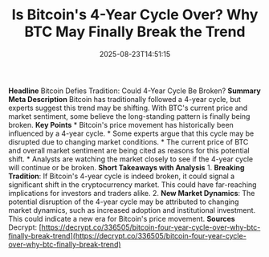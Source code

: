 ﻿---
title: "Is Bitcoin's 4-Year Cycle Over? Why BTC May Finally Break the Trend"
date: "2025-08-23T14:51:15"
category: "Markets"
summary: ""
slug: "is bitcoins 4year cycle over why btc may finally break the t"
source_urls:
  - "https://decrypt.co/336505/bitcoin-four-year-cycle-over-why-btc-finally-break-trend"
seo:
  title: "Is Bitcoin's 4-Year Cycle Over? Why BTC May Finally Break the Trend | Hash n Hedge"
  description: ""
  keywords: ["news", "markets", "brief"]
---
**Headline** Bitcoin Defies Tradition: Could 4-Year Cycle Be Broken?  **Summary Meta Description** Bitcoin has traditionally followed a 4-year cycle, but experts suggest this trend may be shifting. With BTC's current price and market sentiment, some believe the long-standing pattern is finally being broken.  **Key Points**  * Bitcoin's price movement has historically been influenced by a 4-year cycle. * Some experts argue that this cycle may be disrupted due to changing market conditions. * The current price of BTC and overall market sentiment are being cited as reasons for this potential shift. * Analysts are watching the market closely to see if the 4-year cycle will continue or be broken.  **Short Takeaways with Analysis**  1. **Breaking Tradition**: If Bitcoin's 4-year cycle is indeed broken, it could signal a significant shift in the cryptocurrency market. This could have far-reaching implications for investors and traders alike. 2. **New Market Dynamics**: The potential disruption of the 4-year cycle may be attributed to changing market dynamics, such as increased adoption and institutional investment. This could indicate a new era for Bitcoin's price movement.  **Sources** Decrypt: [https://decrypt.co/336505/bitcoin-four-year-cycle-over-why-btc-finally-break-trend](https://decrypt.co/336505/bitcoin-four-year-cycle-over-why-btc-finally-break-trend) 
